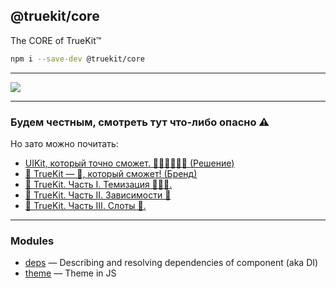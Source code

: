 @truekit/core
-------------
The CORE of TrueKit™

```sh
npm i --save-dev @truekit/core
```

---

<img src="https://truekit.openode.io/logo.png" />

---

### Будем честным, смотреть тут что-либо опасно ⚠️
Но зато можно почитать:

- <a href="https://medium.com/@ibnRubaXa/uikit-%D0%BA%D0%BE%D1%82%D0%BE%D1%80%D1%8B%D0%B9-%D1%82%D0%BE%D1%87%D0%BD%D0%BE-%D1%81%D0%BC%D0%BE%D0%B6%D0%B5%D1%82-%EF%B8%8F-%EF%B8%8F-ee03e9ecef34">UIKit, который точно сможет. 🤦🏻‍♂️🤦🏻‍♀️ (Решение)</a>
- <a href="https://medium.com/@ibnRubaXa/truekit-intro-9bba91196cd6">🧰 TrueKit — 🐳, который сможет! (Бренд)</a>
- <a href="https://medium.com/@ibnRubaXa/truekit-theming-b73b6ad2293d">🐳 TrueKit. Часть I. Темизация 👨🏻‍🎨.</a>
- <a href="https://medium.com/@ibnRubaXa/truekit-deps-afd625fb8972">🐳 TrueKit. Часть II. Зависимости 💉</a>
- <a href="https://medium.com/@ibnRubaXa/truekit-slots-a193b9feeabc">🐳 TrueKit. Часть III. Слоты 🎰.</a>

---

### Modules

- [deps](./deps/) — Describing and resolving dependencies of component (aka DI)
- [theme](./theme/) — Theme in JS
